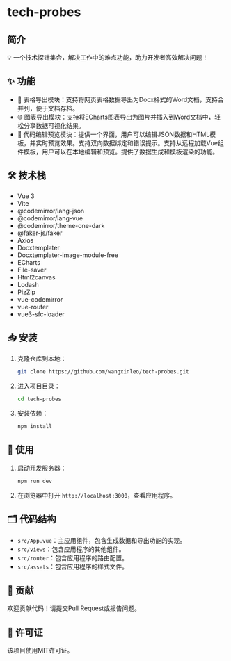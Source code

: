 # tech-probes

## 简介

💡 一个技术探针集合，解决工作中的难点功能，助力开发者高效解决问题！

## ✨ 功能

- 📄 表格导出模块：支持将网页表格数据导出为Docx格式的Word文档，支持合并列，便于文档存档。
- 🌐 图表导出模块：支持将ECharts图表导出为图片并插入到Word文档中，轻松分享数据可视化结果。
- 📄 代码编辑预览模块：提供一个界面，用户可以编辑JSON数据和HTML模板，并实时预览效果。支持双向数据绑定和错误提示。支持从远程加载Vue组件模板，用户可以在本地编辑和预览。提供了数据生成和模板渲染的功能。


## 🛠️ 技术栈

- Vue 3
- Vite
- @codemirror/lang-json
- @codemirror/lang-vue
- @codemirror/theme-one-dark
- @faker-js/faker
- Axios
- Docxtemplater
- Docxtemplater-image-module-free
- ECharts
- File-saver
- Html2canvas
- Lodash
- PizZip
- vue-codemirror
- vue-router
- vue3-sfc-loader

## 📥 安装

1. 克隆仓库到本地：

   ```bash
   git clone https://github.com/wangxinleo/tech-probes.git
   ```

2. 进入项目目录：

   ```bash
   cd tech-probes
   ```

3. 安装依赖：

   ```bash
   npm install
   ```

## 🚀 使用

1. 启动开发服务器：

   ```bash
   npm run dev
   ```

2. 在浏览器中打开 `http://localhost:3000`，查看应用程序。

## 🗂️ 代码结构

- `src/App.vue`：主应用组件，包含生成数据和导出功能的实现。
- `src/views`：包含应用程序的其他组件。
- `src/router`：包含应用程序的路由配置。
- `src/assets`：包含应用程序的样式文件。

## 🤝 贡献

欢迎贡献代码！请提交Pull Request或报告问题。

## 📄 许可证

该项目使用MIT许可证。
